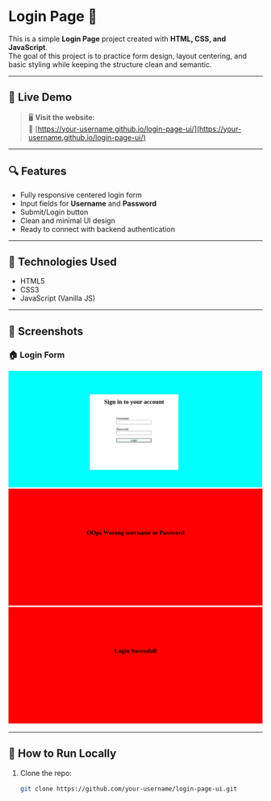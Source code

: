 # Login Page  🔑  

This is a simple **Login Page** project created with **HTML, CSS, and JavaScript**.  
The goal of this project is to practice form design, layout centering, and basic styling while keeping the structure clean and semantic.  

---

## 📍 Live Demo  

> 🖥️ **Visit the website:**  
> 🔗 [https://your-username.github.io/login-page-ui/](https://your-username.github.io/login-page-ui/)  

---

## 🔍 Features  

- Fully responsive centered login form  
- Input fields for **Username** and **Password**  
- Submit/Login button  
- Clean and minimal UI design  
- Ready to connect with backend authentication  

---

## 📂 Technologies Used  

- HTML5  
- CSS3  
- JavaScript (Vanilla JS)  

---

## 📸 Screenshots  

### 🏠 Login Form  
![Login Page](1.png)
![Login Page](2.png)
![Login Page](3.png)

---

## 🚀 How to Run Locally  

1. Clone the repo:  
   ```bash
   git clone https://github.com/your-username/login-page-ui.git
